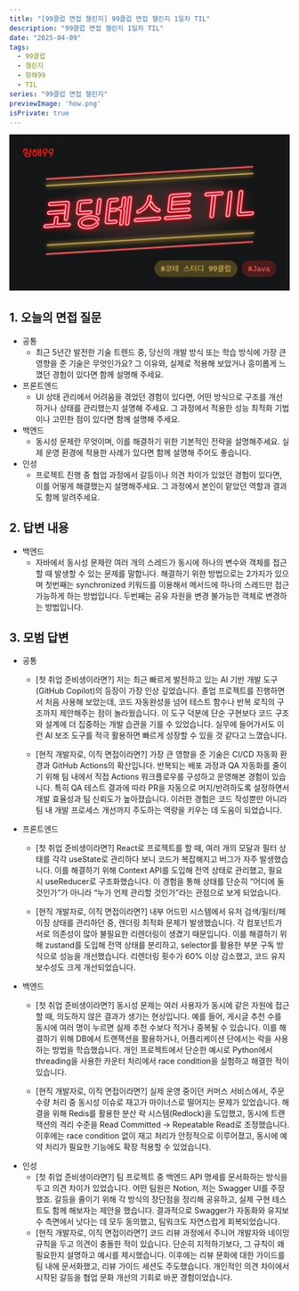 ```yaml
---
title: "[99클럽 면접 챌린지] 99클럽 면접 챌린지 1일차 TIL"
description: "99클럽 면접 챌린지 1일차 TIL"
date: "2025-04-09"
tags:
  - 99클럽
  - 챌린지
  - 항해99
  - TIL
series: "99클럽 면접 챌린지"
previewImage: 'how.png'
isPrivate: true
---
```


![99클럽 면접 챌린지](/images/99_java.png)

## 1. 오늘의 면접 질문
+ 공통
    + 최근 5년간 발전한 기술 트렌드 중, 당신의 개발 방식 또는 학습 방식에 가장 큰 영향을 준 기술은 무엇인가요? 그 이유와, 실제로 적용해 보았거나 흥미롭게 느꼈던 경험이 있다면 함께 설명해 주세요.
+ 프론트엔드 
    + UI 상태 관리에서 어려움을 겪었던 경험이 있다면, 어떤 방식으로 구조를 개선하거나 상태를 관리했는지 설명해 주세요. 그 과정에서 적용한 성능 최적화 기법이나 고민한 점이 있다면 함께 설명해 주세요.
+ 백엔드
    + 동시성 문제란 무엇이며, 이를 해결하기 위한 기본적인 전략을 설명해주세요. 실제 운영 환경에 적용한 사례가 있다면 함께 설명해 주어도 좋습니다.
+ 인성
    + 프로젝트 진행 중 협업 과정에서 갈등이나 의견 차이가 있었던 경험이 있다면, 이를 어떻게 해결했는지 설명해주세요. 그 과정에서 본인이 맡았던 역할과 결과도 함께 알려주세요.

## 2. 답변 내용 
+ 백엔드
    + 자바에서 동시성 문제란 여러 개의 스레드가 동시에 하나의  변수와 객체를 접근할 때 발생할 수 있는 문제를 말합니다. 해결하기 위한 방법으로는 2가지가 있으며 첫번째는 synchronized 키워드를 이용해서 메서드에 하나의 스레드만 접근 가능하게 하는 방법입니다. 두번째는 공유 자원을 변경 불가능한 객체로 변경하는 방법입니다. 
## 3. 모범 답변

+ 공통
    + [첫 취업 준비생이라면?]
    저는 최근 빠르게 발전하고 있는 AI 기반 개발 도구(GitHub Copilot)의 등장이 가장 인상 깊었습니다. 졸업 프로젝트를 진행하면서 처음 사용해 보았는데, 코드 자동완성을 넘어 테스트 함수나 반복 로직의 구조까지 제안해주는 점이 놀라웠습니다. 이 도구 덕분에 단순 구현보다 코드 구조와 설계에 더 집중하는 개발 습관을 기를 수 있었습니다. 실무에 들어가서도 이런 AI 보조 도구를 적극 활용하면 빠르게 성장할 수 있을 것 같다고 느꼈습니다.

    + [현직 개발자로, 이직 면접이라면?]
    가장 큰 영향을 준 기술은 CI/CD 자동화 환경과 GitHub Actions의 확산입니다. 반복되는 배포 과정과 QA 자동화를 줄이기 위해 팀 내에서 직접 Actions 워크플로우를 구성하고 운영해본 경험이 있습니다. 특히 QA 테스트 결과에 따라 PR을 자동으로 머지/반려하도록 설정하면서 개발 효율성과 팀 신뢰도가 높아졌습니다. 이러한 경험은 코드 작성뿐만 아니라 팀 내 개발 프로세스 개선까지 주도하는 역량을 키우는 데 도움이 되었습니다.
+ 프론트엔드
    + [첫 취업 준비생이라면?]
    React로 프로젝트를 할 때, 여러 개의 모달과 필터 상태를 각각 useState로 관리하다 보니 코드가 복잡해지고 버그가 자주 발생했습니다. 이를 해결하기 위해 Context API를 도입해 전역 상태로 관리했고, 필요 시 useReducer로 구조화했습니다. 이 경험을 통해 상태를 단순히 “어디에 둘 것인가”가 아니라 “누가 언제 관리할 것인가”라는 관점으로 보게 되었습니다.

    + [현직 개발자로, 이직 면접이라면?]
    내부 어드민 시스템에서 유저 검색/필터/페이징 상태를 관리하던 중, 렌더링 최적화 문제가 발생했습니다. 각 컴포넌트가 서로 의존성이 많아 불필요한 리렌더링이 생겼기 때문입니다. 이를 해결하기 위해 zustand를 도입해 전역 상태를 분리하고, selector를 활용한 부분 구독 방식으로 성능을 개선했습니다. 리렌더링 횟수가 60% 이상 감소했고, 코드 유지보수성도 크게 개선되었습니다.
+ 백엔드
    + [첫 취업 준비생이라면?]
    동시성 문제는 여러 사용자가 동시에 같은 자원에 접근할 때, 의도하지 않은 결과가 생기는 현상입니다. 예를 들어, 게시글 추천 수를 동시에 여러 명이 누르면 실제 추천 수보다 적거나 중복될 수 있습니다. 이를 해결하기 위해 DB에서 트랜잭션을 활용하거나, 어플리케이션 단에서는 락을 사용하는 방법을 학습했습니다. 개인 프로젝트에서 단순한 예시로 Python에서 threading을 사용한 카운터 처리에서 race condition을 실험하고 해결한 적이 있습니다.

    + [현직 개발자로, 이직 면접이라면?]
    실제 운영 중이던 커머스 서비스에서, 주문 수량 처리 중 동시성 이슈로 재고가 마이너스로 떨어지는 문제가 있었습니다. 해결을 위해 Redis를 활용한 분산 락 시스템(Redlock)을 도입했고, 동시에 트랜잭션의 격리 수준을 Read Committed → Repeatable Read로 조정했습니다. 이후에는 race condition 없이 재고 처리가 안정적으로 이루어졌고, 동시에 예약 처리가 필요한 기능에도 확장 적용할 수 있었습니다.
+ 인성
    + [첫 취업 준비생이라면?]
    팀 프로젝트 중 백엔드 API 명세를 문서화하는 방식을 두고 의견 차이가 있었습니다. 어떤 팀원은 Notion, 저는 Swagger UI를 주장했죠. 갈등을 줄이기 위해 각 방식의 장단점을 정리해 공유하고, 실제 구현 테스트도 함께 해보자는 제안을 했습니다. 결과적으로 Swagger가 자동화와 유지보수 측면에서 낫다는 데 모두 동의했고, 팀워크도 자연스럽게 회복되었습니다.
    + [현직 개발자로, 이직 면접이라면?]
    코드 리뷰 과정에서 주니어 개발자와 네이밍 규칙을 두고 의견이 충돌한 적이 있습니다. 단순히 지적하기보다, 그 규칙이 왜 필요한지 설명하고 예시를 제시했습니다. 이후에는 리뷰 문화에 대한 가이드를 팀 내에 문서화했고, 리뷰 가이드 세션도 주도했습니다. 개인적인 의견 차이에서 시작된 갈등을 협업 문화 개선의 기회로 바꾼 경험이었습니다.